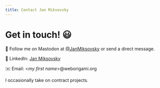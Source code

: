 ```yaml
---
title: Contact Jan Miksovsky
---
```


# Get in touch! 😃

🐘 Follow me on Mastodon at [@JanMiksovsky](https://fosstodon.org/@JanMiksovsky) or send a direct message.

💼 LinkedIn: [Jan Miksovsky](https://www.linkedin.com/in/janmiksovsky/)

✉️ Email: &lt;_my first name_>@weborigami.org<br>

I occasionally take on contract projects.
